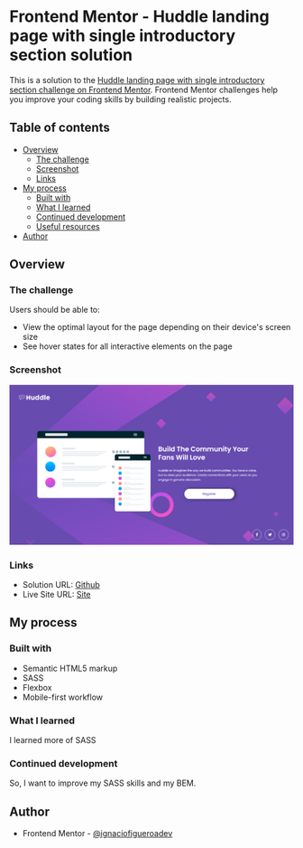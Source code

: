 # Frontend Mentor - Huddle landing page with single introductory section solution

This is a solution to the [Huddle landing page with single introductory section challenge on Frontend Mentor](https://www.frontendmentor.io/challenges/huddle-landing-page-with-a-single-introductory-section-B_2Wvxgi0). Frontend Mentor challenges help you improve your coding skills by building realistic projects.

## Table of contents

- [Overview](#overview)
  - [The challenge](#the-challenge)
  - [Screenshot](#screenshot)
  - [Links](#links)
- [My process](#my-process)
  - [Built with](#built-with)
  - [What I learned](#what-i-learned)
  - [Continued development](#continued-development)
  - [Useful resources](#useful-resources)
- [Author](#author)

## Overview

### The challenge

Users should be able to:

- View the optimal layout for the page depending on their device's screen size
- See hover states for all interactive elements on the page

### Screenshot

![Page](/images/Screenshot_20230111_121926.png)

### Links

- Solution URL: [Github](https://github.com/ignaciofigueroadev/Huddle-landing-page-with-single-introductory-section)
- Live Site URL: [Site](https://your-live-site-url.com)

## My process

### Built with

- Semantic HTML5 markup
- SASS
- Flexbox
- Mobile-first workflow

### What I learned

I learned more of SASS

### Continued development

So, I want to improve my SASS skills and my BEM.

## Author

- Frontend Mentor - [@ignaciofigueroadev](https://www.frontendmentor.io/profile/ignaciofigueroadev)
